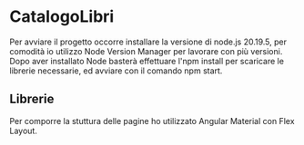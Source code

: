 # CatalogoLibri

Per avviare il progetto occorre installare la versione di node.js 20.19.5, per comodità io utilizzo Node Version Manager per lavorare con più versioni.
Dopo aver installato Node basterà effettuare l'npm install per scaricare le librerie necessarie, ed avviare con il comando npm start.

## Librerie 

Per comporre la stuttura delle pagine ho utilizzato Angular Material con Flex Layout.

